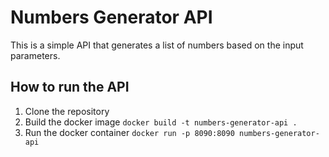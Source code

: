 # Numbers Generator API

This is a simple API that generates a list of numbers based on the input parameters.

## How to run the API

1. Clone the repository
2. Build the docker image `docker build -t numbers-generator-api .`
3. Run the docker container `docker run -p 8090:8090 numbers-generator-api`
